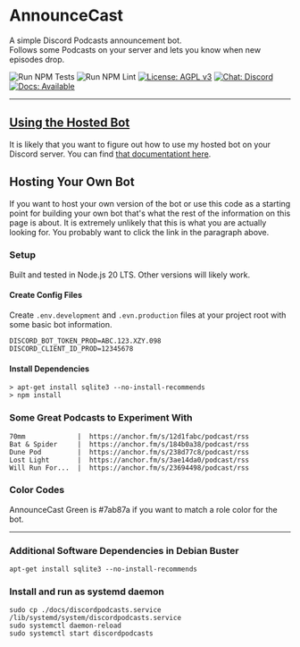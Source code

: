 # AnnounceCast

A simple Discord Podcasts announcement bot.  
Follows some Podcasts on your server and lets you know when new episodes drop.

![Run NPM Tests](https://github.com/jimlind/AnnounceCast/actions/workflows/run-npm-tests.yml/badge.svg)
![Run NPM Lint](https://github.com/jimlind/AnnounceCast/actions/workflows/run-npm-lint.yml/badge.svg)
[![License: AGPL v3](https://img.shields.io/badge/License-AGPL_v3-blue?logo=gnu&logoColor=white)](https://www.gnu.org/licenses/agpl-3.0)
[![Chat: Discord](https://img.shields.io/badge/Chat-Discord-7289da?logo=discord&logoColor=white)](https://discord.gg/sEjJTTjG3M)
[![Docs: Available](https://img.shields.io/badge/Docs-Available-green?logo=googledocs&logoColor=white)](https://jimlind.github.io/AnnounceCast/)

---

## [Using the Hosted Bot](https://jimlind.github.io/AnnounceCast/)

It is likely that you want to figure out how to use my hosted bot on your Discord server. You can find [that documentationt here](https://jimlind.github.io/AnnounceCast/).

## Hosting Your Own Bot

If you want to host your own version of the bot or use this code as a starting point for building your own bot that's what the rest of the information on this page is about. It is extremely unlikely that this is what you are actually looking for. You probably want to click the link in the paragraph above.

### Setup

Built and tested in Node.js 20 LTS. Other versions will likely work.

#### Create Config Files

Create `.env.development` and `.evn.production` files at your project root with some basic bot information.

```
DISCORD_BOT_TOKEN_PROD=ABC.123.XZY.098
DISCORD_CLIENT_ID_PROD=12345678
```

#### Install Dependencies

```shell
> apt-get install sqlite3 --no-install-recommends
> npm install
```

### Some Great Podcasts to Experiment With

```
70mm             |  https://anchor.fm/s/12d1fabc/podcast/rss
Bat & Spider     |  https://anchor.fm/s/184b0a38/podcast/rss
Dune Pod         |  https://anchor.fm/s/238d77c8/podcast/rss
Lost Light       |  https://anchor.fm/s/3ae14da0/podcast/rss
Will Run For...  |  https://anchor.fm/s/23694498/podcast/rss
```

### Color Codes

AnnounceCast Green is #7ab87a if you want to match a role color for the bot.

---

### Additional Software Dependencies in Debian Buster

```shell
apt-get install sqlite3 --no-install-recommends
```

### Install and run as systemd daemon

```shell
sudo cp ./docs/discordpodcasts.service /lib/systemd/system/discordpodcasts.service
sudo systemctl daemon-reload
sudo systemctl start discordpodcasts
```
